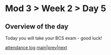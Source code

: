 # Mod 3 > Week 2 > Day 5

## Overview of the day

Today you will take your BCS exam - good luck!

[attendance log](https://platform.multiverse.io/apprentice/attendance-log/207)
[main](/swe)|[prev](/swe/mod3/wk2/day4.html)|[next](/swe/mod4/wk1/day1.html)